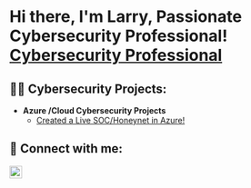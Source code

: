 <h1>Hi there, I'm Larry, Passionate Cybersecurity Professional! <br/><a href="https://github.com/Larry-Wilkes-CyberCloud/Larry-Wilkes-CyberCloud</a>, <a href="https://www.linkedin.com/in/larry-wilkes-splunk-engineer/">Cybersecurity Professional</a></h1>

<h2>👨‍💻 Cybersecurity Projects:</h2>

- <b>Azure /Cloud Cybersecurity Projects</b>
  - [Created a Live SOC/Honeynet in Azure!](https://github.com/Larry-Wilkes-CyberCloud/Azure-Cloud-Soc)




<h2> 🤳 Connect with me:</h2>


[<img align="left" alt="Larry Wilkes | LinkedIn" width="22px" src="https://cdn.jsdelivr.net/npm/simple-icons@v3/icons/linkedin.svg" />][linkedin]


[linkedin]: https://www.linkedin.com/in/larry-wilkes-splunk-engineer/
<!--
**joshmadakor1/joshmadakor1** is a ✨ _special_ ✨ repository because its `README.md` (this file) appears on your GitHub profile.

Here are some ideas to get you started:

- 🔭 I’m currently working on ...
- 🌱 I’m currently learning ...
- 👯 I’m looking to collaborate on ...
- 🤔 I’m looking for help with ...
- 💬 Ask me about ...
- 📫 How to reach me: ...
- 😄 Pronouns: ...
- ⚡ Fun fact: ...
-->
